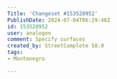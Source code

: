 ```yaml
---
Title: 'Changeset #153528952'
PublishDate: 2024-07-04T06:29:46Z
id: 153528952
user: analogon
comment: Specify surfaces
created_by: StreetComplete 58.0
tags:
- Montenegro

---
```

